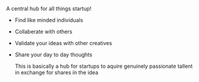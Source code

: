 A central hub for all things startup!

- Find like minded individuals
- Collaberate with others
- Validate your ideas with other creatives
- Share your day to day thoughts

  This is basically a hub for startups to aquire genuinely passionate tallent in exchange for shares in the idea
